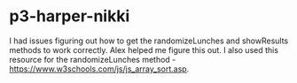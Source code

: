 # p3-harper-nikki

I had issues figuring out how to get the randomizeLunches and showResults methods to work correctly. Alex helped me figure this out. I also used this resource for the randomizeLunches method - https://www.w3schools.com/js/js_array_sort.asp. 
